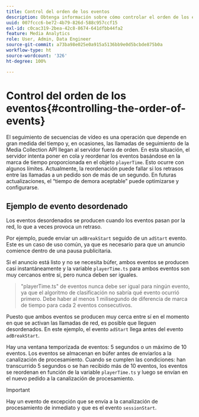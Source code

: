 ```yaml
---
title: Control del orden de los eventos
description: Obtenga información sobre cómo controlar el orden de los eventos y cómo, en algunos casos, se reordenan los eventos en función de la marca de tiempo proporcionada en el objeto playerTime.
uuid: 007fccc6-be72-4b79-826d-588c957ccf15
exl-id: c0cac319-2bea-42c8-8674-641dfbb44fa2
feature: Media Analytics
role: User, Admin, Data Engineer
source-git-commit: a73ba98e025e0a915a5136bb9e0d5bcbde875b0a
workflow-type: ht
source-wordcount: '326'
ht-degree: 100%

---
```


# Control del orden de los eventos{#controlling-the-order-of-events}

El seguimiento de secuencias de vídeo es una operación que depende en gran medida del tiempo y, en ocasiones, las llamadas de seguimiento de la Media Collection API llegan al servidor fuera de orden. En esta situación, el servidor intenta poner en cola y reordenar los eventos basándose en la marca de tiempo proporcionada en el objeto `playerTime`.  Esto ocurre con algunos límites. Actualmente, la reordenación puede fallar si los retrasos entre las llamadas a un pedido son de más de un segundo. En futuras actualizaciones, el “tiempo de demora aceptable” puede optimizarse y configurarse.

## Ejemplo de evento desordenado

Los eventos desordenados se producen cuando los eventos pasan por la red, lo que a veces provoca un retraso.

Por ejemplo, puede enviar un `adBreakStart` seguido de un `adStart` evento. Este es un caso de uso común, ya que es necesario para que un anuncio comience dentro de una pausa publicitaria.

Si el anuncio está listo y no se necesita búfer, ambos eventos se producen casi instantáneamente y la variable `playerTime.ts` para ambos eventos son muy cercanos entre sí, pero nunca deben ser iguales.

> &quot;playerTime.ts&quot; de eventos nunca debe ser igual para ningún evento, ya que el algoritmo de clasificación no sabría qué evento ocurrió primero. Debe haber al menos 1 milisegundo de diferencia de marca de tiempo para cada 2 eventos consecutivos.

Puesto que ambos eventos se producen muy cerca entre sí en el momento en que se activan las llamadas de red, es posible que lleguen desordenados. En este ejemplo, el evento `adStart` llega antes del evento `adBreakStart`.


Hay una ventana temporizada de eventos: 5 segundos o un máximo de 10 eventos. Los eventos se almacenan en búfer antes de enviarlos a la canalización de procesamiento. Cuando se cumplen las condiciones: han transcurrido 5 segundos o se han recibido más de 10 eventos, los eventos se reordenan en función de la variable `playerTime.ts` y luego se envían en el nuevo pedido a la canalización de procesamiento.

>[!IMPORTANT]
>
>Hay un evento de excepción que se envía a la canalización de procesamiento de inmediato y que es el evento `sessionStart`.
